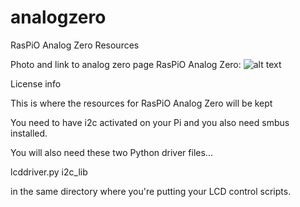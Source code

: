 # analogzero
RasPiO Analog Zero Resources




Photo and link to analog zero page
RasPiO Analog Zero: 
![alt text](http://raspi.tv/wp-content/uploads/2016/05/AnalogZero-noBG.png "RasPiO Analog Zero")


License info




This is where the resources for RasPiO Analog Zero will be kept





You need to have i2c activated on your Pi and you also need smbus installed.

You will also need these two Python driver files...

lcddriver.py
i2c_lib

in the same directory where you're putting your LCD control scripts.




